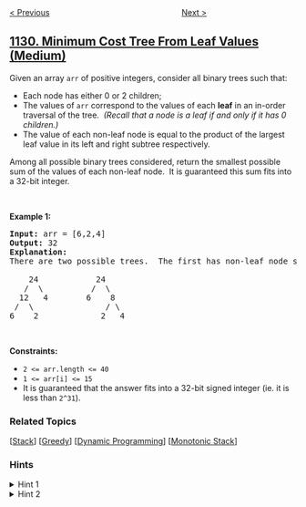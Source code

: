 <!--|This file generated by command(leetcode description); DO NOT EDIT.    |-->
<!--+----------------------------------------------------------------------+-->
<!--|@author    openset <openset.wang@gmail.com>                           |-->
<!--|@link      https://github.com/openset                                 |-->
<!--|@home      https://github.com/openset/leetcode                        |-->
<!--+----------------------------------------------------------------------+-->

[< Previous](../shortest-path-with-alternating-colors "Shortest Path with Alternating Colors")
　　　　　　　　　　　　　　　　
[Next >](../maximum-of-absolute-value-expression "Maximum of Absolute Value Expression")

## [1130. Minimum Cost Tree From Leaf Values (Medium)](https://leetcode.com/problems/minimum-cost-tree-from-leaf-values "叶值的最小代价生成树")

<p>Given an array <code>arr</code> of positive integers, consider all binary trees such that:</p>

<ul>
	<li>Each node has either 0 or 2 children;</li>
	<li>The values of <code>arr</code> correspond to the values of each&nbsp;<strong>leaf</strong> in an in-order traversal of the tree.&nbsp; <em>(Recall that a node is a leaf if and only if it has 0 children.)</em></li>
	<li>The value&nbsp;of each non-leaf node is equal to the product of the largest leaf value in its left and right subtree respectively.</li>
</ul>

<p>Among all possible binary trees considered,&nbsp;return the smallest possible sum of the values of each non-leaf node.&nbsp; It is guaranteed this sum fits into a 32-bit integer.</p>

<p>&nbsp;</p>
<p><strong>Example 1:</strong></p>

<pre>
<strong>Input:</strong> arr = [6,2,4]
<strong>Output:</strong> 32
<strong>Explanation:</strong>
There are two possible trees.  The first has non-leaf node sum 36, and the second has non-leaf node sum 32.

    24            24
   /  \          /  \
  12   4        6    8
 /  \               / \
6    2             2   4
</pre>

<p>&nbsp;</p>
<p><strong>Constraints:</strong></p>

<ul>
	<li><code>2 &lt;= arr.length &lt;= 40</code></li>
	<li><code>1 &lt;= arr[i] &lt;= 15</code></li>
	<li>It is guaranteed that the answer fits into a 32-bit signed integer (ie.&nbsp;it is less than <code>2^31</code>).</li>
</ul>

### Related Topics
  [[Stack](../../tag/stack/README.md)]
  [[Greedy](../../tag/greedy/README.md)]
  [[Dynamic Programming](../../tag/dynamic-programming/README.md)]
  [[Monotonic Stack](../../tag/monotonic-stack/README.md)]

### Hints
<details>
<summary>Hint 1</summary>
Do a DP, where dp(i, j) is the answer for the subarray arr[i]..arr[j].
</details>

<details>
<summary>Hint 2</summary>
For each possible way to partition the subarray i <= k < j, the answer is max(arr[i]..arr[k]) * max(arr[k+1]..arr[j]) + dp(i, k) + dp(k+1, j).
</details>
